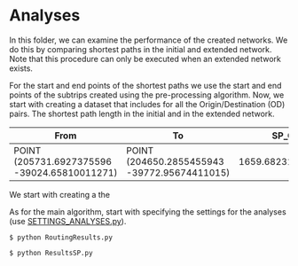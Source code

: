 # Analyses 
In this folder, we can examine the performance of the created networks. We do this by comparing shortest paths in the initial and extended network. Note that this procedure can only be executed when an extended network exists. 

For the start and end points of the shortest paths we use the start and end points of the subtrips created using the pre-processing algorithm. Now, we start with creating a dataset that includes for all the Origin/Destination (OD) pairs. The shortest path length in the initial and in the extended network. 

From | To | SP_OLD | SP_NEW | Diff | From_projected | Minimal_projection_distance_from | From_projected_distance | To_projected | Minimal_projection_distance_to | To_projected_distance | From_projected_NEW | Minimal_projection_distance_from_NEW | From_projected_distance_NEW | To_projected_NEW |	Minimal_projection_distance_to_NEW | To_projected_distance_NEW | Distance_between_from | Distance_between_to
 --- |--- |--- | --- |--- |--- |--- |--- |--- |--- |--- |---| ---| --- |--- |--- |--- |---|---
 POINT (205731.6927375596 -39024.65810011271)	| POINT (204650.2855455943 -39772.95674411015)	| 1659.6823185623057	| 1659.6823185623057 | 0.0	| (205734.13828451364, -39024.15897507633)	| 2.495961880040999	| 2.495961880040999	| (204646.862610691, -39775.039426025236) |	4.006750218281686 |	4.006750218281687	| (205734.13828451364, -39024.15897507633)	| 2.4959618800323864	| 2.4959618800323864	| (204646.862610691, -39775.039426025236) |	4.006750218281686 |	4.006750218281686 |	0.0 |	0.0 


We start with creating a the 

As for the main algorithm, start with specifying the settings for the analyses (use [SETTINGS_ANALYSES.py](https://github.com/valentijnstienen/PEMPEM-paper/blob/main/Analyses/SETTINGS_ANALYSES.py)). 



```
$ python RoutingResults.py
```


```
$ python ResultsSP.py
```
